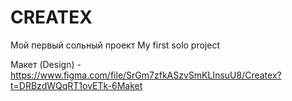 # CREATEX
Мой первый сольный проект
My first solo project

Макет (Design) - https://www.figma.com/file/SrGm7zfkASzvSmKLInsuU8/Createx?t=DRBzdWQqRT1ovETk-6Maket
